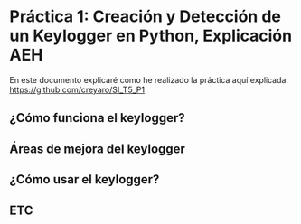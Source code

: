 # Práctica 1: Creación y Detección de un Keylogger en Python, Explicación AEH
En este documento explicaré como he realizado la práctica aquí explicada: https://github.com/creyaro/SI_T5_P1

## ¿Cómo funciona el keylogger?

## Áreas de mejora del keylogger

## ¿Cómo usar el keylogger?

## ETC

